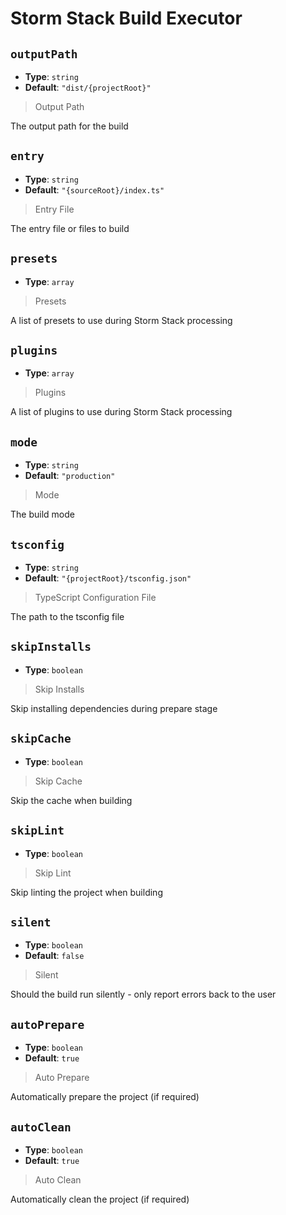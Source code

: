 
<!-- Generated by @storm-software/untyped -->
<!-- Do not edit this file directly -->

# Storm Stack Build Executor

## `outputPath`
- **Type**: `string`
- **Default**: `"dist/{projectRoot}"`

> Output Path


The output path for the build


## `entry`
- **Type**: `string`
- **Default**: `"{sourceRoot}/index.ts"`

> Entry File


The entry file or files to build


## `presets`
- **Type**: `array`

> Presets


A list of presets to use during Storm Stack processing


## `plugins`
- **Type**: `array`

> Plugins


A list of plugins to use during Storm Stack processing


## `mode`
- **Type**: `string`
- **Default**: `"production"`

> Mode


The build mode


## `tsconfig`
- **Type**: `string`
- **Default**: `"{projectRoot}/tsconfig.json"`

> TypeScript Configuration File


The path to the tsconfig file


## `skipInstalls`
- **Type**: `boolean`

> Skip Installs


Skip installing dependencies during prepare stage


## `skipCache`
- **Type**: `boolean`

> Skip Cache


Skip the cache when building


## `skipLint`
- **Type**: `boolean`

> Skip Lint


Skip linting the project when building


## `silent`
- **Type**: `boolean`
- **Default**: `false`

> Silent


Should the build run silently - only report errors back to the user


## `autoPrepare`
- **Type**: `boolean`
- **Default**: `true`

> Auto Prepare


Automatically prepare the project (if required)


## `autoClean`
- **Type**: `boolean`
- **Default**: `true`

> Auto Clean


Automatically clean the project (if required)


